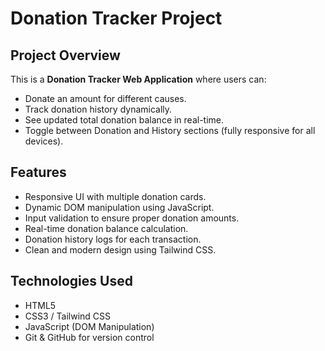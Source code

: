 # Donation Tracker Project

## Project Overview
This is a **Donation Tracker Web Application** where users can:
- Donate an amount for different causes.
- Track donation history dynamically.
- See updated total donation balance in real-time.
- Toggle between Donation and History sections (fully responsive for all devices).

## Features
- Responsive UI with multiple donation cards.
- Dynamic DOM manipulation using JavaScript.
- Input validation to ensure proper donation amounts.
- Real-time donation balance calculation.
- Donation history logs for each transaction.
- Clean and modern design using Tailwind CSS.

## Technologies Used
- HTML5
- CSS3 / Tailwind CSS
- JavaScript (DOM Manipulation)
- Git & GitHub for version control
